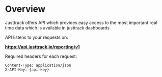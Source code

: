 # Overview

Justtrack offers API which provides easy access to the most important real time data which is available in justtrack dashboards.

API listens to your requests on:

**https://api.justtrack.io/reporting/v1**

Required headers for each request:

```
Content-Type: application/json 
X-API-Key: {api-key}
```

